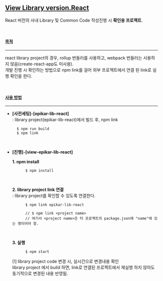 ## [View Library version.React]()

React 버전의 사내 Library 및 Common Code 작성진행 시 <b>확인용 프로젝트</b>.

<br/>

#### [목적]() 
----
react library project의 경우, rollup 번들러를 사용하고, webpack 번들러는 사용하지 않음(create-react-app도 미사용).  <br/>
개발 진행 시 확인하는 방법으로 npm link를 걸어 외부 프로젝트에서 연결 된 link로 실행 확인을 한다. 

<br/>


#### [사용 방법]() 
----
* <b>[사전세팅]-[epikar-lib-react]</b> <br>
    : library project(epikar-lib-react)에서 빌드 후, npm link

        $ npm run build           
        $ npm link

<br>

* <b>[진행]-[view-epikar-lib-react]</b> <br>

    <b>1. npm install</b>
    
            $ npm install

    <br/>

    <b>2. library project link 연결 </b> <br/>
    : library project를 확인할 수 있도록 연결한다. 

            $ npm link epikar-lib-react

            // $ npm link <project name>
            // 여기서 <project name>은 타 프로젝트의 package.json에 "name"에 있는 명이어야 함.
        
    <br/>

    <b>3. 실행 </b>

            $ npm start

    [!] library project code 변경 시, 실시간으로 변경내용 확인 <br/>
        library project 에서 build 하면, link로 연결된 프로젝트에서 재실행 하지 않아도 동기적으로 변경된 내용 반영됨. 
            
    
